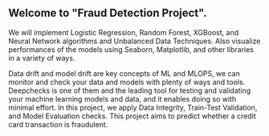 ## Welcome to "Fraud Detection Project".

We will implement Logistic Regression, Random Forest, XGBoost, and Neural Network algorithms and Unbalanced Data Techniques. Also visualize performances of the models using Seaborn, Matplotlib, and other libraries in a variety of ways.

Data drift and model drift are key concepts of ML and MLOPS, we can monitor and check your data and models with plenty of ways and tools. Deepchecks is one of them and the leading tool for testing and validating your machine learning models and data, and it enables doing so with minimal effort. In this project, we apply Data Integrity, Train-Test Validation, and Model Evaluation checks.
This project aims to predict whether a credit card transaction is fraudulent. 
